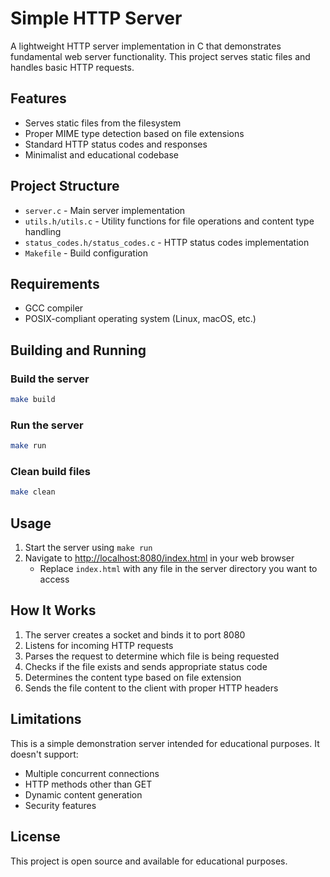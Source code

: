 # Simple HTTP Server

A lightweight HTTP server implementation in C that demonstrates fundamental web server functionality. This project serves static files and handles basic HTTP requests.

## Features

- Serves static files from the filesystem
- Proper MIME type detection based on file extensions
- Standard HTTP status codes and responses
- Minimalist and educational codebase

## Project Structure

- `server.c` - Main server implementation
- `utils.h/utils.c` - Utility functions for file operations and content type handling
- `status_codes.h/status_codes.c` - HTTP status codes implementation
- `Makefile` - Build configuration

## Requirements

- GCC compiler
- POSIX-compliant operating system (Linux, macOS, etc.)

## Building and Running

### Build the server

```bash
make build
```

### Run the server

```bash
make run
```

### Clean build files

```bash
make clean
```

## Usage

1. Start the server using `make run`
2. Navigate to <http://localhost:8080/index.html> in your web browser
   - Replace `index.html` with any file in the server directory you want to access

## How It Works

1. The server creates a socket and binds it to port 8080
2. Listens for incoming HTTP requests
3. Parses the request to determine which file is being requested
4. Checks if the file exists and sends appropriate status code
5. Determines the content type based on file extension
6. Sends the file content to the client with proper HTTP headers


## Limitations

This is a simple demonstration server intended for educational purposes. It doesn't support:

- Multiple concurrent connections
- HTTP methods other than GET
- Dynamic content generation
- Security features


## License

This project is open source and available for educational purposes.
